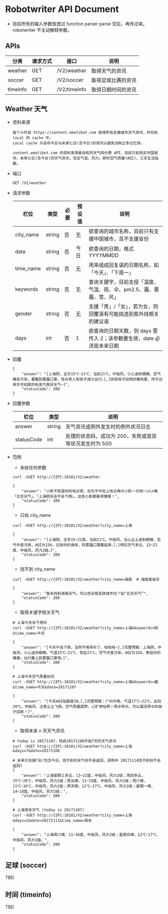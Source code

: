 # Robotwriter API Document

+ 目前所有的输入参数皆透过 function parser parse 完后，再传过来。robotwriter 不主动解释参数。

## APIs
分类 | 请求方式 | 接口 | 说明
-----|--------|------|-----
weather | GET | /V2/weather | 取得天气的资讯
soccer | GET | /V2/soccer | 取得足球比赛的资讯
timeinfo | GET | /V2/timeinfo | 取得日期时间的资讯

## Weather 天气 
+ 资料来源
	
	```
	每个小时自 https://content.emotibot.com 取得所有支援城市天气资讯，并存到 local 的 cache 中。
	Local cache 只会存今日与未来七日(含今日)的资讯以避免消耗过多记忆体。
	
	content.emotibot.com 的资料来源是自和风天气网付费 API，目前只有购买中国城市，未来七日(含今日)的天气资讯，包含气温，风力，即时空气质量(AQI)，三天生活指数。
	```

+ 端口	
	
	```GET /V2/weather```

+ 请求参数

	栏位 | 类型 | 必要 | 预设值 | 说明
	-----|-----|-----|-------|-----
	city_name | string | 否 | 无 | 欲查询的城市名称，目前只有支援中国城市，且不支援省份
	date | string | 否 | 今日 | 欲查询的日期，格式 YYYYMMDD
	time_name | string | 否 | 无 | 用来组成回复语的日期名称，如「今天」、「下周一」
	keywords | string | 否 | 无 | 查询关键字，目前支授「温度、气温、雨、伞、pm2.5、霾、雾霾、雪、风」
	gender | string | 否 | 无 | 支援「男」/「女」，若为女，则回覆语有可能挑选到紫外线相关的建议语 
	days | int | 否 | 1 | 欲查询的日期天数，则 days 需传入 2；该参数要生效，date 必须是未来日期
	
+ 回覆

	```
	{
		"answer": "[上海阴，全天15℃~21℃，当前21℃。中级风，小心迷伤眼睛。空气略有污染，要戴防雾霾口罩，告诉老人和孩子减少出行。],[拼却挥汗如雨的春和夏，终于迎来岁月如歌的秋高气爽好天气~]",
		"statusCode": 200
	}
	```	
	
+ 回覆参数

	栏位 | 类型 |  说明
	----|------|----- 
	answer | string | 天气资讯或例外发生时的例外状况日志
	statusCode | int | 处理的状态码，成功为 200，失败或是异常状况发生时为 500
	
+ 笵例

	+ 未给任何参数
	
	```
	curl -XGET http://{IP}:10101/V2/weather
	
	{
  		"answer": "小影不知道你的地点呢，在句子中加上地点再问小影一次吧~\n\n像「北京天气」、「上海明天会不会下雨」，这些小影都看得懂喔！",
  		"statusCode": 200
	}
	```
	
	+ 只给 city_name
	
	```
	curl -XGET http://{IP}:10101/V2/weather?city_name=上海
	
	{
  		"answer": "[上海阴，全天15~21度，当前21℃。中级风，当心尘土迷到眼睛。空气中度污染，AQI为156，记挂你的身体，防雾霾口罩戴起来。],[明日天气多云，13~22度，中级风，风力2级。]",
  		"statusCode": 200
	}
	```
	
	+ 找不到 city_name 

	```
	curl -XGET http://{IP}:10101/V2/weather?city_name=海南  # 海南是省份
	
	{
  		"answer": "暂未找到海南天气，可以告诉我具体城市吗？如“北京天气”",
  		"statusCode": 200
	}
	```
	
	+ 取得关键字相关天气

	```
	# 上海今天会下雨吗
	curl -XGET http://{IP}:10101/V2/weather?city_name=上海&keywords=雨&time_name=今天
	
	{
  		"answer": "[今天不会下雨，当然不用带伞了，啦啦啦~],[完整预报：上海阴，中级风，小心迷伤眼睛。气温15℃~21℃，现在21℃。空气中度污染，AQI为156，牵挂你的健康，出行戴上防雾霾口罩吧。]",
  		"statusCode": 200
	}
	
	# 上海今天空气质量如何
	curl -XGET http://{IP}:10101/V2/weather?city_name=上海&keywords=霾&time_name=今天&date=20171107
	
	{
  		"answer": "[今天AQI指数是30。],[完整预报：广州中雨，气温17℃~22℃，此刻20℃。中级风，注意尘土飞扬。空气质量超赞，心旷神怡啊！带伞带伞，可以遛没带伞的妹子回来！]",
  		"statusCode": 200
	}
	```
	
	+ 取得末来 n 天天气资讯

	```
	# today is 20171107，找自20171108开始7天的天气资讯
	curl -XGET http://{IP}:10101/V2/weather?city_name=上海&days=7&date=20171108
	
	# 未来只支援7天(包含今日，找不到的天气则不会返回，该例中 20171114找不到则不会返回)
	{
  		"answer": "上海星期三多云，13~22度，中级风，风力2级；周四多云，15℃~20℃，中级风，风力2级；周五晴，11~19度，中级风，风力2级；周六晴，11℃~16℃，中级风，风力2级；周天晴，12℃~17℃，中级风，风力2级；星期一晴，14~18度，中级风，风力2级；",
  		"statusCode": 200
	}
	
	# 上海周末天气 (today is 20171107)
	curl -XGET http://{IP}:10101/V2/weather?city_name=上海&days=2&date=20171111&time_name=周末
	
	{
  		"answer": "上海周六晴，11~16度，中级风，风力2级；星期日晴，12℃~17℃，中级风，风力2级。",
  		"statusCode": 200
	}	
	```
	
## 足球 (soccer)
TBD

## 时间 (timeinfo)
TBD